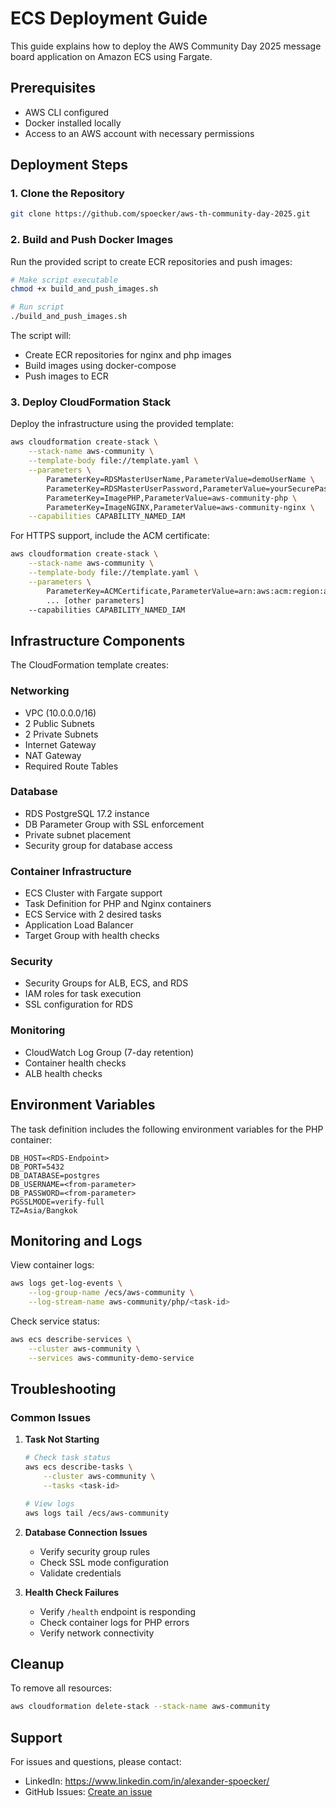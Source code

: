 # ECS Deployment Guide

This guide explains how to deploy the AWS Community Day 2025 message board application on Amazon ECS using Fargate.

## Prerequisites

- AWS CLI configured
- Docker installed locally
- Access to an AWS account with necessary permissions

## Deployment Steps

### 1. Clone the Repository

```bash
git clone https://github.com/spoecker/aws-th-community-day-2025.git
```

### 2. Build and Push Docker Images

Run the provided script to create ECR repositories and push images:

```bash
# Make script executable
chmod +x build_and_push_images.sh

# Run script
./build_and_push_images.sh
```

The script will:

- Create ECR repositories for nginx and php images
- Build images using docker-compose
- Push images to ECR

### 3. Deploy CloudFormation Stack

Deploy the infrastructure using the provided template:

```bash
aws cloudformation create-stack \
    --stack-name aws-community \
    --template-body file://template.yaml \
    --parameters \
        ParameterKey=RDSMasterUserName,ParameterValue=demoUserName \
        ParameterKey=RDSMasterUserPassword,ParameterValue=yourSecurePassword \
        ParameterKey=ImagePHP,ParameterValue=aws-community-php \
        ParameterKey=ImageNGINX,ParameterValue=aws-community-nginx \
    --capabilities CAPABILITY_NAMED_IAM
```

For HTTPS support, include the ACM certificate:

```bash
aws cloudformation create-stack \
    --stack-name aws-community \
    --template-body file://template.yaml \
    --parameters \
        ParameterKey=ACMCertificate,ParameterValue=arn:aws:acm:region:account:certificate/id \
        ... [other parameters]
    --capabilities CAPABILITY_NAMED_IAM
```

## Infrastructure Components

The CloudFormation template creates:

### Networking

- VPC (10.0.0.0/16)
- 2 Public Subnets
- 2 Private Subnets
- Internet Gateway
- NAT Gateway
- Required Route Tables

### Database

- RDS PostgreSQL 17.2 instance
- DB Parameter Group with SSL enforcement
- Private subnet placement
- Security group for database access

### Container Infrastructure

- ECS Cluster with Fargate support
- Task Definition for PHP and Nginx containers
- ECS Service with 2 desired tasks
- Application Load Balancer
- Target Group with health checks

### Security

- Security Groups for ALB, ECS, and RDS
- IAM roles for task execution
- SSL configuration for RDS

### Monitoring

- CloudWatch Log Group (7-day retention)
- Container health checks
- ALB health checks

## Environment Variables

The task definition includes the following environment variables for the PHP container:

```env
DB_HOST=<RDS-Endpoint>
DB_PORT=5432
DB_DATABASE=postgres
DB_USERNAME=<from-parameter>
DB_PASSWORD=<from-parameter>
PGSSLMODE=verify-full
TZ=Asia/Bangkok
```

## Monitoring and Logs

View container logs:

```bash
aws logs get-log-events \
    --log-group-name /ecs/aws-community \
    --log-stream-name aws-community/php/<task-id>
```

Check service status:

```bash
aws ecs describe-services \
    --cluster aws-community \
    --services aws-community-demo-service
```

## Troubleshooting

### Common Issues

1. **Task Not Starting**

   ```bash
   # Check task status
   aws ecs describe-tasks \
       --cluster aws-community \
       --tasks <task-id>

   # View logs
   aws logs tail /ecs/aws-community
   ```

2. **Database Connection Issues**

   - Verify security group rules
   - Check SSL mode configuration
   - Validate credentials

3. **Health Check Failures**

   - Verify `/health` endpoint is responding
   - Check container logs for PHP errors
   - Verify network connectivity

## Cleanup

To remove all resources:

```bash
aws cloudformation delete-stack --stack-name aws-community
```

## Support

For issues and questions, please contact:

- LinkedIn: <https://www.linkedin.com/in/alexander-spoecker/>
- GitHub Issues: [Create an issue](https://github.com/yourusername/aws-th-community-day-2025/issues)
